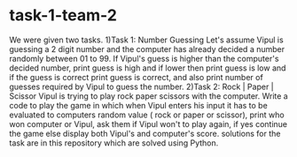 # task-1-team-2
We were given two tasks.
1)Task 1: Number Guessing
Let's assume Vipul is guessing a 2 digit number and the computer has already decided a number randomly between 01 to 99. If Vipul's guess is higher than the computer's decided number, print guess is high and if lower then print guess is low and if the guess is correct print guess is correct, and also print number of guesses required by Vipul to guess the number.
2)Task 2: Rock | Paper | Scissor
Vipul is trying to play rock paper scissors with the computer. Write a code to play the game in which when Vipul enters his input it has to be evaluated to computers random value ( rock or paper or scissor), print who won computer or Vipul, ask them if Vipul won't to play again, if yes continue the game else display both Vipul's and computer's score.
solutions for the task are in this repository which are solved using Python.
